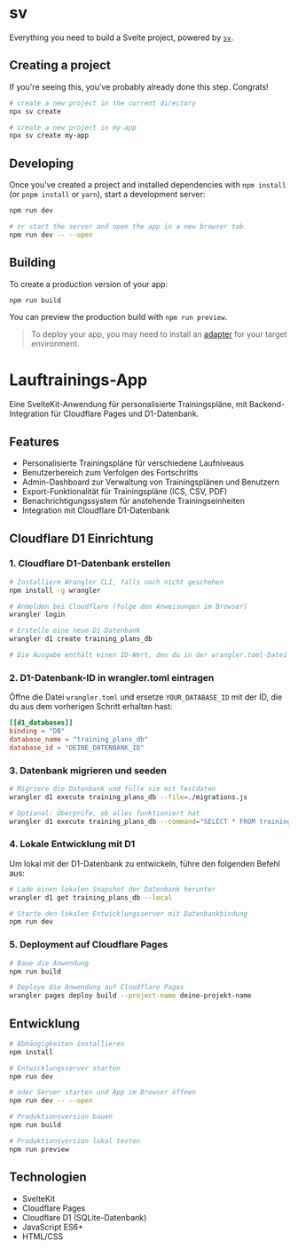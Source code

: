 # sv

Everything you need to build a Svelte project, powered by [`sv`](https://github.com/sveltejs/cli).

## Creating a project

If you're seeing this, you've probably already done this step. Congrats!

```bash
# create a new project in the current directory
npx sv create

# create a new project in my-app
npx sv create my-app
```

## Developing

Once you've created a project and installed dependencies with `npm install` (or `pnpm install` or `yarn`), start a development server:

```bash
npm run dev

# or start the server and open the app in a new browser tab
npm run dev -- --open
```

## Building

To create a production version of your app:

```bash
npm run build
```

You can preview the production build with `npm run preview`.

> To deploy your app, you may need to install an [adapter](https://svelte.dev/docs/kit/adapters) for your target environment.

# Lauftrainings-App

Eine SvelteKit-Anwendung für personalisierte Trainingspläne, mit Backend-Integration für Cloudflare Pages und D1-Datenbank.

## Features

- Personalisierte Trainingspläne für verschiedene Laufniveaus
- Benutzerbereich zum Verfolgen des Fortschritts
- Admin-Dashboard zur Verwaltung von Trainingsplänen und Benutzern
- Export-Funktionalität für Trainingspläne (ICS, CSV, PDF)
- Benachrichtigungssystem für anstehende Trainingseinheiten
- Integration mit Cloudflare D1-Datenbank

## Cloudflare D1 Einrichtung

### 1. Cloudflare D1-Datenbank erstellen

```bash
# Installiere Wrangler CLI, falls noch nicht geschehen
npm install -g wrangler

# Anmelden bei Cloudflare (folge den Anweisungen im Browser)
wrangler login

# Erstelle eine neue D1-Datenbank
wrangler d1 create training_plans_db

# Die Ausgabe enthält einen ID-Wert, den du in der wrangler.toml-Datei eintragen musst
```

### 2. D1-Datenbank-ID in wrangler.toml eintragen

Öffne die Datei `wrangler.toml` und ersetze `YOUR_DATABASE_ID` mit der ID, die du aus dem vorherigen Schritt erhalten hast:

```toml
[[d1_databases]]
binding = "DB"
database_name = "training_plans_db"
database_id = "DEINE_DATENBANK_ID"
```

### 3. Datenbank migrieren und seeden

```bash
# Migriere die Datenbank und fülle sie mit Testdaten
wrangler d1 execute training_plans_db --file=./migrations.js

# Optional: Überprüfe, ob alles funktioniert hat
wrangler d1 execute training_plans_db --command="SELECT * FROM training_plans;"
```

### 4. Lokale Entwicklung mit D1

Um lokal mit der D1-Datenbank zu entwickeln, führe den folgenden Befehl aus:

```bash
# Lade einen lokalen Snapshot der Datenbank herunter
wrangler d1 get training_plans_db --local

# Starte den lokalen Entwicklungsserver mit Datenbankbindung
npm run dev
```

### 5. Deployment auf Cloudflare Pages

```bash
# Baue die Anwendung
npm run build

# Deploye die Anwendung auf Cloudflare Pages
wrangler pages deploy build --project-name deine-projekt-name
```

## Entwicklung

```bash
# Abhängigkeiten installieren
npm install

# Entwicklungsserver starten
npm run dev

# oder Server starten und App im Browser öffnen
npm run dev -- --open

# Produktionsversion bauen
npm run build

# Produktionsversion lokal testen
npm run preview
```

## Technologien

- SvelteKit
- Cloudflare Pages
- Cloudflare D1 (SQLite-Datenbank)
- JavaScript ES6+
- HTML/CSS
